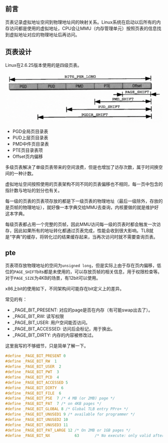 <!-- # 页表 -->
## 前言

页表记录虚拟地址空间到物理地址间的映射关系。Linux系统在启动以后所有的内存访问都是使用的虚拟地址，CPU会让MMU（内存管理单元）按照页表的信息找到虚拟地址对应的物理地址后再访问。

## 页表设计

Linux在2.6.25版本使用的是四级页表。

![Alt text](../imgs/pagetable.png)

- PGD全局页目录表
- PUD上层页目录表
- PMD中件页目录表
- PTE页目录表项
- Offset页内偏移

多级页表解决了单级页表带来的空间浪费，但是也增加了访存次数，属于时间换空间的一种计数。

虚拟地址空间按照使用的页表架构不同不同的页表偏移也不相同，每一页中包含的指针数与地址的划分也有关。

每一级的页表的页表项存放的都是下一级页表的物理地址（最后一级除外，存放的是页帧的物理地址），就好像一本字典交给MMU去查询，内核要做的就是维护好这本字典。

每级页表都占用一个完整的页帧，因此MMU访问每一级的页表时都会触发一次访存，因此如果所有的地址转化都通过页表完成，性能会收到很大影响。TLB就是“字典”的缓存，将转化过的结果缓存起来，当再次访问时就不需要查询页表。

## pte

页表项存放物理地址的空间为`unsigned long`，但是实际上由于存在页内偏移，低位的`PAGE_SHIFT`bits都是未使用的，可以存放页帧的相关信息，用于权限检查等。对于`PAGE_SIZE`为4KB的场景，有12bit可以使用。

x86上bit的使用如下，不同架构间可能存在bit定义上的差异。

常见的有：

- _PAGE_BIT_PRESENT: 对应的page是否在内存（有可能swap出去了）。
- _PAGE_BIT_RW: 读写权限
- _PAGE_BIT_USER: 用户空间能否访问。
- _PAGE_BIT_ACCESSED: 访问后会标记，用于换出。
- _PAGE_BIT_DIRTY: 内存的内容被修改过。

这里我写的不够细节，只是简单了解一下。
  
```c
#define _PAGE_BIT_PRESENT 0
#define _PAGE_BIT_RW  1
#define _PAGE_BIT_USER  2
#define _PAGE_BIT_PWT  3
#define _PAGE_BIT_PCD  4
#define _PAGE_BIT_ACCESSED 5
#define _PAGE_BIT_DIRTY  6
#define _PAGE_BIT_FILE  6
#define _PAGE_BIT_PSE  7 /* 4 MB (or 2MB) page */
#define _PAGE_BIT_PAT  7 /* on 4KB pages */
#define _PAGE_BIT_GLOBAL 8 /* Global TLB entry PPro+ */
#define _PAGE_BIT_UNUSED1 9 /* available for programmer */
#define _PAGE_BIT_UNUSED2 10
#define _PAGE_BIT_UNUSED3 11
#define _PAGE_BIT_PAT_LARGE 12 /* On 2MB or 1GB pages */
#define _PAGE_BIT_NX           63       /* No execute: only valid after cpuid check 
```
